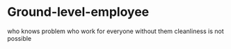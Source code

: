 # Ground-level-employee
who knows problem
who work for everyone
without them cleanliness is not possible
